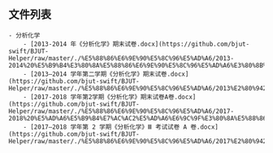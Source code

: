 

## 文件列表

    - 分析化学
        - [2013-2014 年《分析化学》期末试卷.docx](https://github.com/bjut-swift/BJUT-Helper/raw/master/./%E5%88%86%E6%9E%90%E5%8C%96%E5%AD%A6/2013-2014%20%E5%B9%B4%E3%80%8A%E5%88%86%E6%9E%90%E5%8C%96%E5%AD%A6%E3%80%8B%E6%9C%9F%E6%9C%AB%E8%AF%95%E5%8D%B7.docx)
        - [2013—2014 学年第二学期《分析化学》期末试卷.docx](https://github.com/bjut-swift/BJUT-Helper/raw/master/./%E5%88%86%E6%9E%90%E5%8C%96%E5%AD%A6/2013%E2%80%942014%20%E5%AD%A6%E5%B9%B4%E7%AC%AC%E4%BA%8C%E5%AD%A6%E6%9C%9F%E3%80%8A%E5%88%86%E6%9E%90%E5%8C%96%E5%AD%A6%E3%80%8B%E6%9C%9F%E6%9C%AB%E8%AF%95%E5%8D%B7.docx)
        - [2017-2018 学年第2学期《分析化学》期末试卷A卷.docx](https://github.com/bjut-swift/BJUT-Helper/raw/master/./%E5%88%86%E6%9E%90%E5%8C%96%E5%AD%A6/2017-2018%20%E5%AD%A6%E5%B9%B4%E7%AC%AC2%E5%AD%A6%E6%9C%9F%E3%80%8A%E5%88%86%E6%9E%90%E5%8C%96%E5%AD%A6%E3%80%8B%E6%9C%9F%E6%9C%AB%E8%AF%95%E5%8D%B7A%E5%8D%B7.docx)
        - [2017—2018 学年第 2 学期《分析化学》Ⅲ 考试试卷 A 卷.docx](https://github.com/bjut-swift/BJUT-Helper/raw/master/./%E5%88%86%E6%9E%90%E5%8C%96%E5%AD%A6/2017%E2%80%942018%20%E5%AD%A6%E5%B9%B4%E7%AC%AC%202%20%E5%AD%A6%E6%9C%9F%E3%80%8A%E5%88%86%E6%9E%90%E5%8C%96%E5%AD%A6%E3%80%8B%E2%85%A2%20%E8%80%83%E8%AF%95%E8%AF%95%E5%8D%B7%20A%20%E5%8D%B7.docx)
